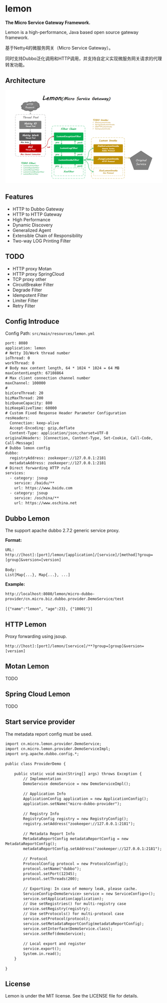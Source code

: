 # lemon
**The Micro Service Gateway Framework.**

Lemon is a high-performance, Java based open source gateway framework. 

基于Netty4的微服务网关（Micro Service Gateway）。

同时支持Dubbo泛化调用和HTTP调用，并支持自定义实现微服务网关请求的代理转发功能。

## Architecture
![lemon](doc/lemon.png)

## Features
- HTTP to Dubbo Gateway
- HTTP to HTTP Gateway
- High Performance
- Dynamic Discovery
- Generalized Agent
- Extensible Chain of Responsibility
- Two-way LOG Printing Filter

## TODO
- HTTP proxy Motan
- HTTP proxy SpringCloud
- TCP proxy other
- CircuitBreaker Filter
- Degrade Filter
- Idempotent Filter
- Limiter Filter
- Retry Filter


## Config Introduce
Config Path: `src/main/resources/lemon.yml`

```
port: 8080
application: lemon
# Netty IO/Work thread number
ioThread: 0
workThread: 0
# Body max content length, 64 * 1024 * 1024 = 64 MB
maxContentLength: 67108864
# Max client connection channel number
maxChannel: 100000
# 
bizCoreThread: 20
bizMaxThread: 200
bizQueueCapacity: 800
bizKeepAliveTime: 60000
# Custom Fixed Response Header Parameter Configuration
resHeaders:
  Connection: keep-alive
  Accept-Encoding: gzip,deflate
  Content-Type: application/json;charset=UTF-8
originalHeaders: [Connection, Content-Type, Set-Cookie, Call-Code, Call-Message]
# Dubbo lemon config
dubbo:
  registryAddress: zookeeper://127.0.0.1:2181
  metadataAddress: zookeeper://127.0.0.1:2181
# Direct forwarding HTTP rule
services:
  - category: jsoup
    service: /baidu/**
    url: https://www.baidu.com
  - category: jsoup
    service: /oschina/**
    url: https://www.oschina.net
```

## Dubbo Lemon
The support apache dubbo 2.7.2 generic service proxy.

**Format:**
```
URL:
http://[host]:[port]/lemon/[application]/[service]/[method]?group=[group]&version=[version]

Body:
List[Map{...}, Map{...}, ...]
```

**Example:**
```
http://localhost:8080/lemon/micro-dubbo-provider/cn.micro.biz.dubbo.provider.DemoService/test

[{"name":"lemon", "age":23}, {"10001"}]
```

## HTTP Lemon
Proxy forwarding using jsoup.

```
http://[host]:[port]/lemon/[service]/**?group=[group]&version=[version]
```

## Motan Lemon
TODO

## Spring Cloud Lemon
TODO

## Start service provider
The metadata report config must be used.

```
import cn.micro.lemon.provider.DemoService;
import cn.micro.lemon.provider.DemoServiceImpl;
import org.apache.dubbo.config.*;

public class ProviderDemo {

    public static void main(String[] args) throws Exception {
        // Implementation
        DemoService demoService = new DemoServiceImpl();

        // Application Info
        ApplicationConfig application = new ApplicationConfig();
        application.setName("micro-dubbo-provider");

        // Registry Info
        RegistryConfig registry = new RegistryConfig();
        registry.setAddress("zookeeper://127.0.0.1:2181");

        // Metadata Report Info
        MetadataReportConfig metadataReportConfig = new MetadataReportConfig();
        metadataReportConfig.setAddress("zookeeper://127.0.0.1:2181");

        // Protocol
        ProtocolConfig protocol = new ProtocolConfig();
        protocol.setName("dubbo");
        protocol.setPort(12345);
        protocol.setThreads(200);

        // Exporting: In case of memory leak, please cache.
        ServiceConfig<DemoService> service = new ServiceConfig<>();
        service.setApplication(application);
        // Use setRegistries() for multi-registry case
        service.setRegistry(registry);
        // Use setProtocols() for multi-protocol case
        service.setProtocol(protocol);
        service.setMetadataReportConfig(metadataReportConfig);
        service.setInterface(DemoService.class);
        service.setRef(demoService);

        // Local export and register
        service.export();
        System.in.read();
    }

}
```

## License
Lemon is under the MIT license. See the LICENSE file for details.